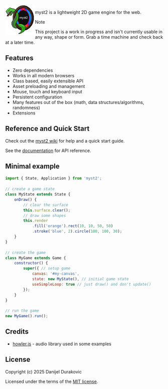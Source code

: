 <img align="left" src="dev/logo.png?raw=true" height="95">

myst2 is a lightweight 2D game engine for the web.

> [!NOTE]
> This project is a work in progress and isn't currently usable in any way, shape or form. Grab a time machine and check back at a later time.

## Features

- Zero dependencies
- Works in all modern browsers
- Class based, easily extensible API
- Asset preloading and management
- Mouse, touch and keyboard input
- Persistent configuration
- Many features out of the box (math, data structures/algorithms, randomness)
- Extensions

## Reference and Quick Start

Check out the [myst2 wiki](https://github.com/metayeti/myst2/wiki) for help and a quick start guide.

See the [documentation](/doc) for API reference.

## Minimal example

```JavaScript
import { State, Application } from 'myst2';

// create a game state
class MyState extends State {
	onDraw() {
		// clear the surface
		this.surface.clear();
		// draw some shapes
		this.render
			.fill('orange').rect(10, 10, 50, 50)
			.stroke('blue', 2).circle(100, 100, 30);
	}
}

// create the game
class MyGame extends Game {
	constructor() {
		super({ // setup game
			canvas: '#my-canvas',
			state: new MyState(), // initial game state
			useSimpleLoop: true // just draw() and don't update()
		});
	}
}

// run the game
new MyGame().run();
```

## Credits

- [howler.js](https://howlerjs.com/) - audio library used in some examples

## License

Copyright (c) 2025 Danijel Durakovic

Licensed under the terms of the [MIT license](LICENSE).
